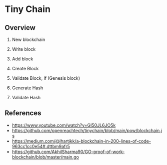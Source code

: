 # Tiny Chain

## Overview

1. New blockchain

2. Write block

3. Add block

4. Create Block

5. Validate Block, if (Genesis block)

6. Generate Hash

7. Validate Hash

## References

- https://www.youtube.com/watch?v=GI50JL6JO5k
- https://github.com/openreachtech/tinychain/blob/main/pow/blockchain.js
- https://medium.com/@lhartikk/a-blockchain-in-200-lines-of-code-963cc1cc0e54#.dttbm9afr5
- https://github.com/AkhilSharma90/GO-proof-of-work-blockchain/blob/master/main.go
